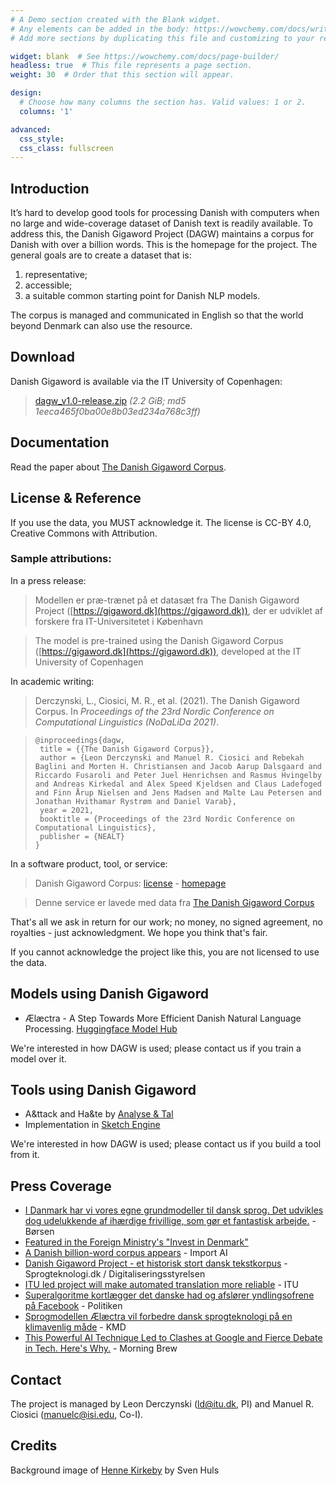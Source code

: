 ```yaml
---
# A Demo section created with the Blank widget.
# Any elements can be added in the body: https://wowchemy.com/docs/writing-markdown-latex/
# Add more sections by duplicating this file and customizing to your requirements.

widget: blank  # See https://wowchemy.com/docs/page-builder/
headless: true  # This file represents a page section.
weight: 30  # Order that this section will appear.

design:
  # Choose how many columns the section has. Valid values: 1 or 2.
  columns: '1'

advanced:
  css_style:
  css_class: fullscreen
---
```



## Introduction

It’s hard to develop good tools for processing Danish with computers when no large and wide-coverage dataset of Danish text is readily available. To address this, the Danish Gigaword Project (DAGW) maintains a corpus for Danish with over a billion words. This is the homepage for the project. The general goals are to create a dataset that is:

 1. representative; 
 2. accessible; 
 3. a suitable common starting point for Danish NLP models.

The corpus is managed and communicated in English so that the world beyond Denmark can also use the resource.

## Download

Danish Gigaword is available via the IT University of Copenhagen: 

> [dagw_v1.0-release.zip](https://bit.ly/danishgigaword10)  _(2.2 GiB; md5 1eeca465f0ba00e8b03ed234a768c3ff)_


## Documentation

Read the paper about [The Danish Gigaword Corpus](https://aclanthology.org/2021.nodalida-main.46/).

## License & Reference

If you use the data, you MUST acknowledge it. The license is CC-BY 4.0, Creative Commons with Attribution. 

### Sample attributions:

In a press release:

> Modellen er præ-trænet på et datasæt fra The Danish Gigaword Project ([https://gigaword.dk](https://gigaword.dk)), der er udviklet af forskere fra IT-Universitetet i København

> The model is pre-trained using the Danish Gigaword Corpus ([https://gigaword.dk](https://gigaword.dk)), developed at the IT University of Copenhagen

In academic writing:

> Derczynski, L., Ciosici, M. R., et al. (2021). The Danish Gigaword Corpus. In *Proceedings of the 23rd Nordic Conference on Computational Linguistics (NoDaLiDa 2021)*.

> ```
> @inproceedings{dagw,
>  title = {{The Danish Gigaword Corpus}},
>  author = {Leon Derczynski and Manuel R. Ciosici and Rebekah Baglini and Morten H. Christiansen and Jacob Aarup Dalsgaard and Riccardo Fusaroli and Peter Juel Henrichsen and Rasmus Hvingelby and Andreas Kirkedal and Alex Speed Kjeldsen and Claus Ladefoged and Finn Årup Nielsen and Jens Madsen and Malte Lau Petersen and Jonathan Hvithamar Rystrøm and Daniel Varab},
>  year = 2021,
>  booktitle = {Proceedings of the 23rd Nordic Conference on Computational Linguistics},
>  publisher = {NEALT}
>}
>```

In a software product, tool, or service:

> Danish Gigaword Corpus: [license](https://creativecommons.org/licenses/by/4.0/) - [homepage](https://gigaword.dk/)

> Denne service er lavede med data fra [The Danish Gigaword Corpus](https://gigaword.dk/)

That's all we ask in return for our work; no money, no signed agreement, no royalties - just acknowledgment. We hope you think that's fair.

If you cannot acknowledge the project like this, you are not licensed to use the data.

## Models using Danish Gigaword

* Ælæctra - A Step Towards More Efficient Danish Natural Language Processing. [Huggingface Model Hub](https://huggingface.co/Maltehb/-l-ctra-danish-electra-small-uncased)

We're interested in how DAGW is used; please contact us if you train a model over it.

## Tools using Danish Gigaword

* A&ttack and Ha&te by [Analyse & Tal](https://ogtal.dk)
* Implementation in [Sketch Engine](https://www.sketchengine.eu/danish-gigaword-corpus/?s=)

We're interested in how DAGW is used; please contact us if you build a tool from it.

## Press Coverage
* [I Danmark har vi vores egne grundmodeller til dansk sprog. Det udvikles dog udelukkende af ihærdige frivillige, som gør et fantastisk arbejde.](https://borsen.dk/nyheder/opinion/debat-staten-investerer-stort-i-kunstig-intelligens-men-rammer-forbi-skiven) - Børsen
* [Featured in the Foreign Ministry's "Invest in Denmark"](https://investindk.com/insights/denmark-to-strenghten-opportunities-for-nlp-businesses)
* [A Danish billion-word corpus appears](https://jack-clark.net/2021/06/07/import-ai-252-gait-surveillance-a-billion-danish-words-deepmind-makes-phone-using-agents/) - Import AI
* [Danish Gigaword Project - et historisk stort dansk tekstkorpus](https://sprogteknologi.dk/blog/danish-gigaword-project-et-historisk-stort-dansk-tekstkorpus) - Sprogteknologi.dk / Digitaliseringsstyrelsen
* [ITU led project will make automated translation more reliable](https://en.itu.dk/about-itu/press/news-from-itu/2021/itu-led-project-will-make-automated-translation-more-reliable) - ITU 
* [Superalgoritme kortlægger det danske had og afslører yndlingsofrene på Facebook](https://politiken.dk/indland/art8205046/Superalgoritme-kortl%C3%A6gger-det-danske-had-og-afsl%C3%B8rer-yndlingsofrene-p%C3%A5-Facebook) - Politiken
* [Sprogmodellen Ælæctra vil forbedre dansk sprogteknologi på en klimavenlig måde](https://www.kmd.dk/presse/pressemeddelelser-og-nyheder/sprogmodellen-aelaectra-vil-forbedre-dansk-sprogteknologi-paa-en-klimavenlig-maade) - KMD
* [This Powerful AI Technique Led to Clashes at Google and Fierce Debate in Tech. Here's Why.](https://www.morningbrew.com/emerging-tech/stories/2021/03/29/one-biggest-advancements-ai-also-sparked-fierce-debate-heres) - Morning Brew

## Contact

The project is managed by Leon Derczynski (ld@itu.dk, PI) and Manuel R. Ciosici (manuelc@isi.edu, Co-I).

## Credits

Background image of [Henne Kirkeby](https://www.pexels.com/photo/aerial-photo-of-beach-3596017/) by Sven Huls
